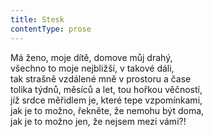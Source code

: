 ```yaml
---
title: Stesk
contentType: prose
---
```


Má ženo, moje dítě, domove můj drahý,  
všechno to moje nejbližší, v takové dáli,  
tak strašně vzdálené mně v prostoru a čase  
tolika týdnů, měsíců a let, tou hořkou věčností,  
jíž srdce měřidlem je, které tepe vzpomínkami,  
jak je to možno, řekněte, že nemohu být doma,  
jak je to možno jen, že nejsem mezi vámi?!
